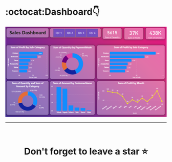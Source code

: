# :octocat:Dashboard👇

![256790772-23e117f3-fd1d-4c0b-a0a7-391795d3ca79](https://raw.githubusercontent.com/7777Nitin/power-bi-3/main/256790772-23e117f3-fd1d-4c0b-a0a7-391795d3ca79.png)

<hr />
<br />

# <div align="center">Don't forget to leave a star ⭐️</div>
